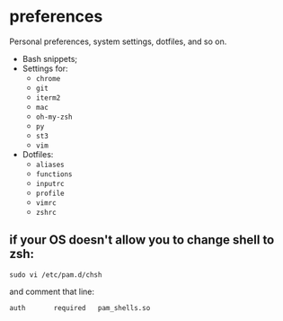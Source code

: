 # preferences
Personal preferences, system settings, dotfiles, and so on.

* Bash snippets;
* Settings for:
    * `chrome`
    * `git`
    * `iterm2`
    * `mac`
    * `oh-my-zsh`
    * `py`
    * `st3`
    * `vim`
* Dotfiles:
    * `aliases`
    * `functions`
    * `inputrc`
    * `profile`
    * `vimrc`
    * `zshrc`

## if your OS doesn't allow you to change shell to zsh:

`sudo vi /etc/pam.d/chsh`

and comment that line:

```
auth       required   pam_shells.so
```
